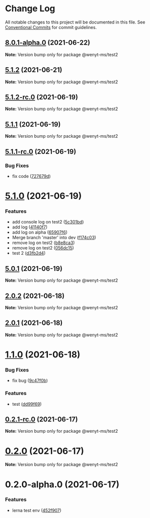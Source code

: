 # Change Log

All notable changes to this project will be documented in this file.
See [Conventional Commits](https://conventionalcommits.org) for commit guidelines.

## [8.0.1-alpha.0](https://github.com/wenytang-ms-123/testavc/compare/@wenyt-ms/test2@5.1.2...@wenyt-ms/test2@8.0.1-alpha.0) (2021-06-22)

**Note:** Version bump only for package @wenyt-ms/test2





## [5.1.2](https://github.com/wenytang-ms-123/testavc/compare/@wenyt-ms/test2@5.1.2-rc.0...@wenyt-ms/test2@5.1.2) (2021-06-21)

**Note:** Version bump only for package @wenyt-ms/test2





## [5.1.2-rc.0](https://github.com/wenytang-ms-123/testavc/compare/@wenyt-ms/test2@5.1.1...@wenyt-ms/test2@5.1.2-rc.0) (2021-06-19)

**Note:** Version bump only for package @wenyt-ms/test2





## [5.1.1](https://github.com/wenytang-ms-123/testavc/compare/@wenyt-ms/test2@5.1.1-rc.0...@wenyt-ms/test2@5.1.1) (2021-06-19)

**Note:** Version bump only for package @wenyt-ms/test2





## [5.1.1-rc.0](https://github.com/wenytang-ms-123/testavc/compare/@wenyt-ms/test2@5.1.0...@wenyt-ms/test2@5.1.1-rc.0) (2021-06-19)


### Bug Fixes

* fix code ([727679d](https://github.com/wenytang-ms-123/testavc/commit/727679dc8c6e3cfe4114274888862220f52d17d8))





# [5.1.0](https://github.com/wenytang-ms-123/testavc/compare/@wenyt-ms/test2@5.0.1...@wenyt-ms/test2@5.1.0) (2021-06-19)


### Features

* add console log on test2 ([5c301bd](https://github.com/wenytang-ms-123/testavc/commit/5c301bdf7febeaf3c2aa768e4d2fa191afdead41))
* add log ([41140f7](https://github.com/wenytang-ms-123/testavc/commit/41140f7698815a6025095ca2dd156bc06e5aef22))
* add log on alpha ([65907f6](https://github.com/wenytang-ms-123/testavc/commit/65907f6d654f808a9c1fbfa6664efdcafeff409a))
* Merge branch 'master' into dev ([f174c03](https://github.com/wenytang-ms-123/testavc/commit/f174c038891a1bdf29fe0dcb9f259a2253eb0563))
* remove log on test2 ([b8e8ca3](https://github.com/wenytang-ms-123/testavc/commit/b8e8ca33f315ed6c7141e260f791ddfc71ad36a0))
* remove log on test2 ([056dc15](https://github.com/wenytang-ms-123/testavc/commit/056dc151030bfe8b5a114e55f589b7116fa1c75e))
* test 2 ([d3fb2d4](https://github.com/wenytang-ms-123/testavc/commit/d3fb2d4b077e7eb938181904b5effb8635d3d64e))





## [5.0.1](https://github.com/wenytang-ms-123/testavc/compare/@wenyt-ms/test2@2.0.2...@wenyt-ms/test2@5.0.1) (2021-06-19)

**Note:** Version bump only for package @wenyt-ms/test2





## [2.0.2](https://github.com/wenytang-ms-123/testavc/compare/@wenyt-ms/test2@2.0.1...@wenyt-ms/test2@2.0.2) (2021-06-18)

**Note:** Version bump only for package @wenyt-ms/test2





## [2.0.1](https://github.com/wenytang-ms-123/testavc/compare/@wenyt-ms/test2@1.1.0...@wenyt-ms/test2@2.0.1) (2021-06-18)

**Note:** Version bump only for package @wenyt-ms/test2





# [1.1.0](https://github.com/wenytang-ms-123/testavc/compare/@wenyt-ms/test2@0.2.1-rc.0...@wenyt-ms/test2@1.1.0) (2021-06-18)


### Bug Fixes

* fix bug ([9c47f0b](https://github.com/wenytang-ms-123/testavc/commit/9c47f0badca5c09290f01722b4772446317074bb))


### Features

* test ([dd99f69](https://github.com/wenytang-ms-123/testavc/commit/dd99f69e9704cfe79781620d55b4ffef4a95b270))





## [0.2.1-rc.0](https://github.com/wenytang-ms-123/testavc/compare/@wenyt-ms/test2@0.2.0...@wenyt-ms/test2@0.2.1-rc.0) (2021-06-17)

**Note:** Version bump only for package @wenyt-ms/test2





# [0.2.0](https://github.com/wenytang-ms-123/testavc/compare/@wenyt-ms/test2@0.2.0-alpha.0...@wenyt-ms/test2@0.2.0) (2021-06-17)

**Note:** Version bump only for package @wenyt-ms/test2





# 0.2.0-alpha.0 (2021-06-17)


### Features

* lerna test env ([452f907](https://github.com/wenytang-ms-123/testavc/commit/452f907e62e0ec921a9b94fdeafb461d1156b0cc))
